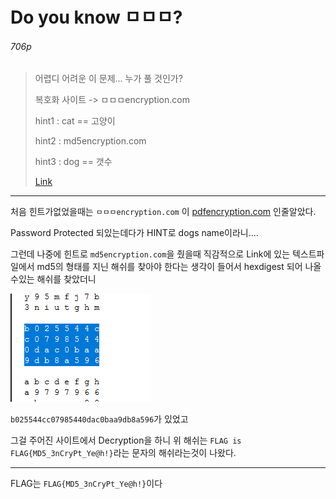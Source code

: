 # Do you know ㅁㅁㅁ?

###### 706p

> 어렵디 어려운 이 문제... 누가 풀 것인가?
>
> 복호화 사이트 -> ㅁㅁㅁencryption.com
>
> hint1 : cat == 고양이
>
> hint2 : md5encryption.com
>
> hint3 : dog == 갯수
>
> [Link](https://drive.google.com/open?id=13Kb81JEufuP4GIXUol0EuUHX_guvGueo)

-------------

처음 힌트가없었을때는 `ㅁㅁㅁencryption.com` 이 [pdfencryption.com](http://pdfencryption.com/) 인줄알았다.

Password Protected 되있는데다가 HINT로 dogs name이라니....

그런데 나중에 힌트로 `md5encryption.com`을 줬을때 직감적으로 Link에 있는 텍스트파일에서 md5의 형태를 지닌 해쉬를 찾아야 한다는 생각이 들어서 hexdigest 되어 나올수있는 해쉬를 찾았더니

![해쉬블럭](img/DYK1.png)

`b025544cc07985440dac0baa9db8a596`가 있었고 

그걸 주어진 사이트에서 Decryption을 하니 위 해쉬는 `FLAG is FLAG{MD5_3nCryPt_Ye@h!}`라는 문자의 해쉬라는것이 나왔다.

-------------------

FLAG는 `FLAG{MD5_3nCryPt_Ye@h!}`이다